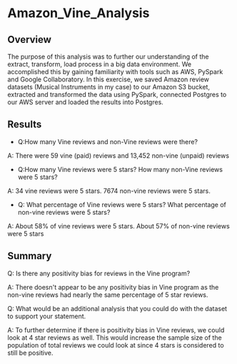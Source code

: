 # Amazon_Vine_Analysis

## Overview

The purpose of this analysis was to further our understanding of the extract, transform, load process in a big data environment. We accomplished this by gaining familiarity with tools such as AWS, PySpark and Google Collaboratory. In this exercise, we saved Amazon review datasets (Musical Instruments in my case) to our Amazon S3 bucket, extracted and transformed the data using PySpark, connected Postgres to our AWS server and loaded the results into Postgres. 

## Results

* Q:How many Vine reviews and non-Vine reviews were there?

A: There were 59 vine (paid) reviews and 13,452 non-vine (unpaid) reviews


* Q:How many Vine reviews were 5 stars? How many non-Vine reviews were 5 stars?

A: 34 vine reviews were 5 stars. 7674 non-vine reviews were 5 stars.

* Q: What percentage of Vine reviews were 5 stars? What percentage of non-vine reviews were 5 stars?

A: About 58% of vine reviews were 5 stars. About 57% of non-vine reviews were 5 stars

## Summary

Q: Is there any positivity bias for reviews in the Vine program?

A: There doesn't appear to be any positivity bias in Vine program as the non-vine reviews had nearly the same percentage of 5 star reviews.

Q: What would be an additional analysis that you could do with the dataset to support your statement.

A: To further determine if there is positivity bias in Vine reviews, we could look at 4 star reviews as well. This would increase the sample size of the population of total reviews we could look at since 4 stars is considered to still be positive.
